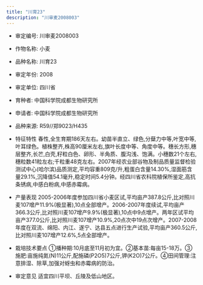 ```yaml
---
title: "川育23"
description: "川审麦2008003"
---
```

* 审定编号:  川审麦2008003

*  作物名称:  小麦

*  品种名称:  川育23

*  审定年份:  2008

*  审定单位:  四川省

* 育种者:  中国科学院成都生物研究所

*  申请者:  中国科学院成都生物研究所

*  品种来源:  R59//郑9023/H435

*  特征特性
春性,全生育期186天左右。幼苗半直立、绿色,分蘖力中等,叶宽中等,叶耳绿色。植株整齐,株高90厘米左右,旗叶长度中等、角度中等。穗长方形,穗层整齐,长芒,白壳,籽粒白色、卵形、半角质、腹沟浅、饱满。小穗数21个左右,穗粒数41粒左右;千粒重48克左右。2007年经农业部谷物及制品质量监督检验测试中心(哈尔滨)品质测定,平均容重809克/升,粗蛋白含量14.30%,湿面筋含量29.1%,沉降值54.1毫升,稳定时间5.4分钟。经四川省农科院植保所鉴定,高抗条锈病,中感白粉病,中感赤霉病。

*  产量表现
2005-2006年度参加四川省小麦区试,平均亩产387.8公斤,比对照川麦107增产11.9%(极显著),10点全部增产。2006-2007年度续试,平均亩产366.3公斤,比对照川麦107增产9.9%(极显著),10点中9点增产。两年区试平均亩产377.0公斤,比对照川麦107增产10.9%,20点次中19点次增产。2007-2008年度在双流、绵阳、内江、遂宁、达县五点进行生产试验,平均亩产360.5公斤,比对照川麦107增产12.6%,5点全部增产。

*  栽培技术要点
①播种期:10月底至11月初为宜。②基本苗:每亩15-18万。③施肥:亩施纯氮(N)11公斤,配施磷(P2O5)7公斤,钾(K2O)7公斤。④田间管理:注意排湿、除草,加强对蚜虫和赤霉病的防治。

*  审定意见
适宜四川平坝、丘陵及低山地区。
